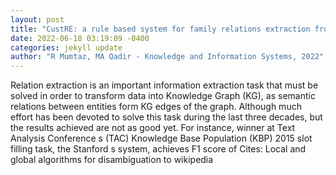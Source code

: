 ```yaml
--- 
layout: post 
title: "CustRE: a rule based system for family relations extraction from english text" 
date: 2022-06-18 03:19:09 -0400 
categories: jekyll update 
author: "R Mumtaz, MA Qadir - Knowledge and Information Systems, 2022" 
--- 
```

Relation extraction is an important information extraction task that must be solved in order to transform data into Knowledge Graph (KG), as semantic relations between entities form KG edges of the graph. Although much effort has been devoted to solve this task during the last three decades, but the results achieved are not as good yet. For instance, winner at Text Analysis Conference s (TAC) Knowledge Base Population (KBP) 2015 slot filling task, the Stanford s system, achieves F1 score of Cites: Local and global algorithms for disambiguation to wikipedia